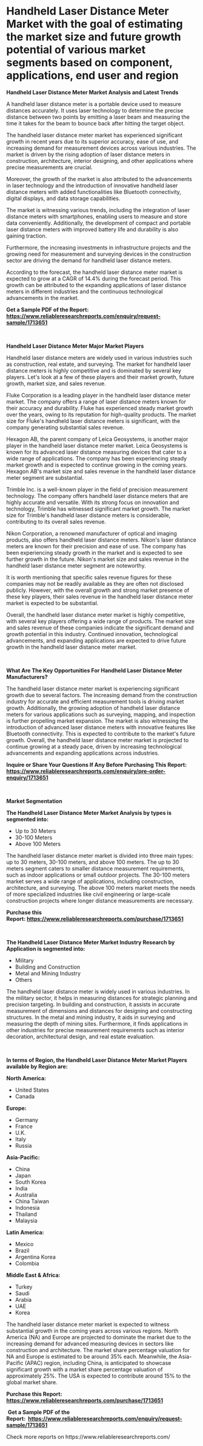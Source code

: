 <p><h1>Handheld Laser Distance Meter Market with the goal of estimating the market size and future growth potential of various market segments based on component, applications, end user and region</h1></p><p><strong>Handheld Laser Distance Meter Market Analysis and Latest Trends</strong></p>
<p><p>A handheld laser distance meter is a portable device used to measure distances accurately. It uses laser technology to determine the precise distance between two points by emitting a laser beam and measuring the time it takes for the beam to bounce back after hitting the target object.</p><p>The handheld laser distance meter market has experienced significant growth in recent years due to its superior accuracy, ease of use, and increasing demand for measurement devices across various industries. The market is driven by the rising adoption of laser distance meters in construction, architecture, interior designing, and other applications where precise measurements are crucial.</p><p>Moreover, the growth of the market is also attributed to the advancements in laser technology and the introduction of innovative handheld laser distance meters with added functionalities like Bluetooth connectivity, digital displays, and data storage capabilities.</p><p>The market is witnessing various trends, including the integration of laser distance meters with smartphones, enabling users to measure and store data conveniently. Additionally, the development of compact and portable laser distance meters with improved battery life and durability is also gaining traction.</p><p>Furthermore, the increasing investments in infrastructure projects and the growing need for measurement and surveying devices in the construction sector are driving the demand for handheld laser distance meters.</p><p>According to the forecast, the handheld laser distance meter market is expected to grow at a CAGR of 14.4% during the forecast period. This growth can be attributed to the expanding applications of laser distance meters in different industries and the continuous technological advancements in the market.</p></p>
<p><strong>Get a Sample PDF of the Report:&nbsp; <a href="https://www.reliableresearchreports.com/enquiry/request-sample/1713651">https://www.reliableresearchreports.com/enquiry/request-sample/1713651</a></strong></p>
<p>&nbsp;</p>
<p><strong>Handheld Laser Distance Meter Major Market Players</strong></p>
<p><p>Handheld laser distance meters are widely used in various industries such as construction, real estate, and surveying. The market for handheld laser distance meters is highly competitive and is dominated by several key players. Let's look at a few of these players and their market growth, future growth, market size, and sales revenue.</p><p>Fluke Corporation is a leading player in the handheld laser distance meter market. The company offers a range of laser distance meters known for their accuracy and durability. Fluke has experienced steady market growth over the years, owing to its reputation for high-quality products. The market size for Fluke's handheld laser distance meters is significant, with the company generating substantial sales revenue.</p><p>Hexagon AB, the parent company of Leica Geosystems, is another major player in the handheld laser distance meter market. Leica Geosystems is known for its advanced laser distance measuring devices that cater to a wide range of applications. The company has been experiencing steady market growth and is expected to continue growing in the coming years. Hexagon AB's market size and sales revenue in the handheld laser distance meter segment are substantial.</p><p>Trimble Inc. is a well-known player in the field of precision measurement technology. The company offers handheld laser distance meters that are highly accurate and versatile. With its strong focus on innovation and technology, Trimble has witnessed significant market growth. The market size for Trimble's handheld laser distance meters is considerable, contributing to its overall sales revenue.</p><p>Nikon Corporation, a renowned manufacturer of optical and imaging products, also offers handheld laser distance meters. Nikon's laser distance meters are known for their precision and ease of use. The company has been experiencing steady growth in the market and is expected to see further growth in the future. Nikon's market size and sales revenue in the handheld laser distance meter segment are noteworthy.</p><p>It is worth mentioning that specific sales revenue figures for these companies may not be readily available as they are often not disclosed publicly. However, with the overall growth and strong market presence of these key players, their sales revenue in the handheld laser distance meter market is expected to be substantial.</p><p>Overall, the handheld laser distance meter market is highly competitive, with several key players offering a wide range of products. The market size and sales revenue of these companies indicate the significant demand and growth potential in this industry. Continued innovation, technological advancements, and expanding applications are expected to drive future growth in the handheld laser distance meter market.</p></p>
<p>&nbsp;</p>
<p><strong>What Are The Key Opportunities For Handheld Laser Distance Meter Manufacturers?</strong></p>
<p><p>The handheld laser distance meter market is experiencing significant growth due to several factors. The increasing demand from the construction industry for accurate and efficient measurement tools is driving market growth. Additionally, the growing adoption of handheld laser distance meters for various applications such as surveying, mapping, and inspection is further propelling market expansion. The market is also witnessing the introduction of advanced laser distance meters with innovative features like Bluetooth connectivity. This is expected to contribute to the market's future growth. Overall, the handheld laser distance meter market is projected to continue growing at a steady pace, driven by increasing technological advancements and expanding applications across industries.</p></p>
<p><strong>Inquire or Share Your Questions If Any Before Purchasing This Report: <a href="https://www.reliableresearchreports.com/enquiry/pre-order-enquiry/1713651">https://www.reliableresearchreports.com/enquiry/pre-order-enquiry/1713651</a></strong></p>
<p>&nbsp;</p>
<p><strong>Market Segmentation</strong></p>
<p><strong>The Handheld Laser Distance Meter Market Analysis by types is segmented into:</strong></p>
<p><ul><li>Up to 30 Meters</li><li>30-100 Meters</li><li>Above 100 Meters</li></ul></p>
<p><p>The handheld laser distance meter market is divided into three main types: up to 30 meters, 30-100 meters, and above 100 meters. The up to 30 meters segment caters to smaller distance measurement requirements, such as indoor applications or small outdoor projects. The 30-100 meters market serves a wide range of applications, including construction, architecture, and surveying. The above 100 meters market meets the needs of more specialized industries like civil engineering or large-scale construction projects where longer distance measurements are necessary.</p></p>
<p><strong>Purchase this Report:&nbsp;<a href="https://www.reliableresearchreports.com/purchase/1713651">https://www.reliableresearchreports.com/purchase/1713651</a></strong></p>
<p>&nbsp;</p>
<p><strong>The Handheld Laser Distance Meter Market Industry Research by Application is segmented into:</strong></p>
<p><ul><li>Military</li><li>Building and Construction</li><li>Metal and Mining Industry</li><li>Others</li></ul></p>
<p><p>The handheld laser distance meter is widely used in various industries. In the military sector, it helps in measuring distances for strategic planning and precision targeting. In building and construction, it assists in accurate measurement of dimensions and distances for designing and constructing structures. In the metal and mining industry, it aids in surveying and measuring the depth of mining sites. Furthermore, it finds applications in other industries for precise measurement requirements such as interior decoration, architectural design, and real estate evaluation.</p></p>
<p>&nbsp;</p>
<p><strong>In terms of Region, the Handheld Laser Distance Meter Market Players available by Region are:</strong></p>
<p>
    <p> <strong> North America: </strong>
        <ul>
            <li>United States</li>
            <li>Canada</li>
        </ul>
        </p> 
    <p> <strong> Europe: </strong>
        <ul>
            <li>Germany</li>
            <li>France</li>
            <li>U.K.</li>
            <li>Italy</li>
            <li>Russia</li>
        </ul>
        </p> 
    <p> <strong> Asia-Pacific: </strong>
        <ul>
            <li>China</li>
            <li>Japan</li>
            <li>South Korea</li>
            <li>India</li>
            <li>Australia</li>
            <li>China Taiwan</li>
            <li>Indonesia</li>
            <li>Thailand</li>
            <li>Malaysia</li>
        </ul>
        </p> 
    <p> <strong> Latin America: </strong>
        <ul>
            <li>Mexico</li>
            <li>Brazil</li>
            <li>Argentina Korea</li>
            <li>Colombia</li>
        </ul>
        </p> 
    <p> <strong> Middle East & Africa: </strong>
        <ul>
            <li>Turkey</li>
            <li>Saudi</li>
            <li>Arabia</li>
            <li>UAE</li>
            <li>Korea</li>
        </ul>
    </p>
    </p>
<p><p>The handheld laser distance meter market is expected to witness substantial growth in the coming years across various regions. North America (NA) and Europe are projected to dominate the market due to the increasing demand for advanced measuring devices in sectors like construction and architecture. The market share percentage valuation for NA and Europe is estimated to be around 35% each. Meanwhile, the Asia-Pacific (APAC) region, including China, is anticipated to showcase significant growth with a market share percentage valuation of approximately 25%. The USA is expected to contribute around 15% to the global market share.</p></p>
<p><strong>Purchase this Report: <a href="https://www.reliableresearchreports.com/purchase/1713651">https://www.reliableresearchreports.com/purchase/1713651</a></strong></p>
<p>&nbsp;<strong>Get a Sample PDF of the Report:&nbsp;&nbsp;<a href="https://www.reliableresearchreports.com/enquiry/request-sample/1713651">https://www.reliableresearchreports.com/enquiry/request-sample/1713651</a></strong></p>
<p><strong></strong></p>
<p>Check more reports on https://www.reliableresearchreports.com/</p>